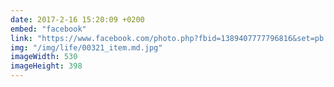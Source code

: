 ```yaml
---
date: 2017-2-16 15:20:09 +0200
embed: "facebook"
link: "https://www.facebook.com/photo.php?fbid=1389407777796816&set=pb.100001828228976.-2207520000.1491385782.&type=3&theater"
img: "/img/life/00321_item.md.jpg"
imageWidth: 530
imageHeight: 398
---
```

